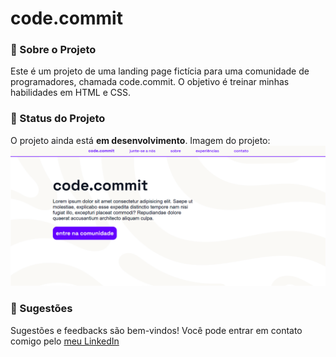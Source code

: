 # code.commit

### 💜 Sobre o Projeto
Este é um projeto de uma landing page fictícia para uma comunidade de programadores, chamada code.commit.
O objetivo é treinar minhas habilidades em HTML e CSS.

### 📄 Status do Projeto
O projeto ainda está **em desenvolvimento**.
Imagem do projeto:
![Visualização do projeto](assets/preview1.png)

### 💭 Sugestões
Sugestões e feedbacks são bem-vindos!
Você pode entrar em contato comigo pelo [meu LinkedIn](https://www.linkedin.com/in/matheussilvabueno)
